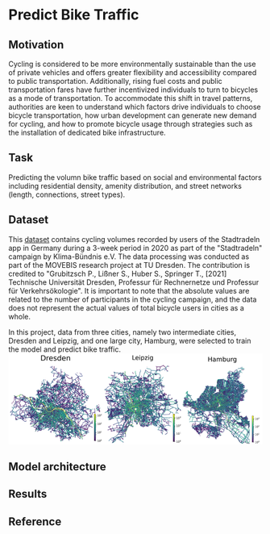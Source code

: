 # Predict Bike Traffic

## Motivation
Cycling is considered to be more environmentally sustainable than the use of private vehicles and offers greater flexibility and accessibility compared to public transportation. Additionally, rising fuel costs and public transportation fares have further incentivized individuals to turn to bicycles as a mode of transportation. To accommodate this shift in travel patterns, authorities are keen to understand which factors drive individuals to choose bicycle transportation, how urban development can generate new demand for cycling, and how to promote bicycle usage through strategies such as the installation of dedicated bike infrastructure.

## Task
 Predicting the volumn bike traffic based on social and environmental factors including residential density, amenity distribution, and street networks (length, connections, street types). 

## Dataset
This [dataset](https://www.mcloud.de/web/guest/suche/-/results/suche/relevance/stadtradeln/0/detail/ECF9DF02-37DC-4268-B017-A7C2CF302006) contains cycling volumes recorded by users of the Stadtradeln app in Germany during a 3-week period in 2020 as part of the "Stadtradeln" campaign by Klima-Bündnis e.V. The data processing was conducted as part of the MOVEBIS research project at TU Dresden. The contribution is credited to "Grubitzsch P., Lißner S., Huber S., Springer T., [2021] Technische Universität Dresden, Professur für Rechnernetze und Professur für Verkehrsökologie". It is important to note that the absolute values are related to the number of participants in the cycling campaign, and the data does not represent the actual values of total bicycle users in cities as a whole.  
  
In this project, data from three cities, namely two intermediate cities, Dresden and Leipzig, and one large city, Hamburg, were selected to train the model and predict bike traffic.  
![image](https://github.com/Wen-ChuangChou/Predict-Bike-Traffic/blob/main/doc/fig/bike%20traffic%20in%20cities.png?raw=true)  


## Model architecture

## Results

## Reference

